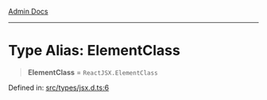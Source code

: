 [Admin Docs](/)

***

# Type Alias: ElementClass

> **ElementClass** = `ReactJSX.ElementClass`

Defined in: [src/types/jsx.d.ts:6](https://github.com/PalisadoesFoundation/talawa-admin/blob/main/src/types/jsx.d.ts#L6)
